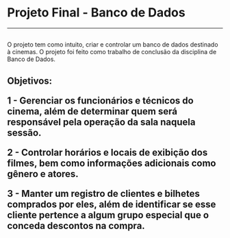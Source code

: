 <h1> Projeto Final - Banco de Dados </h1>

<hr>

<p>
<h2></h2>O projeto tem como intuito, criar e controlar um banco de dados destinado à cinemas. O projeto foi feito como trabalho de conclusão da disciplina de Banco de Dados.</p> <h2>
</p>
<p>
Objetivos:
  
1 - Gerenciar os funcionários e técnicos do cinema, além de determinar quem será responsável pela operação da sala naquela sessão.
  
2 - Controlar horários e locais de exibição dos filmes, bem como informações adicionais como gênero e atores.

3 - Manter um registro de clientes e bilhetes comprados por eles, além de identificar se esse cliente pertence a algum grupo especial que o conceda descontos na compra.
</p>

